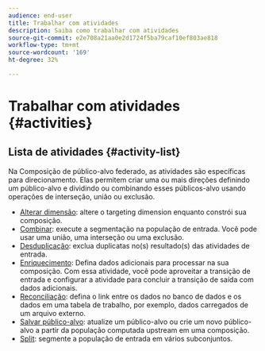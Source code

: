 ```yaml
---
audience: end-user
title: Trabalhar com atividades
description: Saiba como trabalhar com atividades
source-git-commit: e2e708a21aa0e2d1724f5ba79caf10ef803ae818
workflow-type: tm+mt
source-wordcount: '169'
ht-degree: 32%

---
```



# Trabalhar com atividades {#activities}

## Lista de atividades {#activity-list}

Na Composição de público-alvo federado, as atividades são específicas para direcionamento. Elas permitem criar uma ou mais direções definindo um público-alvo e dividindo ou combinando esses públicos-alvo usando operações de interseção, união ou exclusão.

<!--to update -->

* [Alterar dimensão](change-dimension.md): altere o targeting dimension enquanto constrói sua composição.
* [Combinar](combine.md): execute a segmentação na população de entrada. Você pode usar uma união, uma interseção ou uma exclusão.
* [Desduplicação](deduplication.md): exclua duplicatas no(s) resultado(s) das atividades de entrada.
* [Enriquecimento](enrichment.md): Defina dados adicionais para processar na sua composição. Com essa atividade, você pode aproveitar a transição de entrada e configurar a atividade para concluir a transição de saída com dados adicionais.
* [Reconciliação](reconciliation.md): defina o link entre os dados no banco de dados e os dados em uma tabela de trabalho, por exemplo, dados carregados de um arquivo externo.
* [Salvar público-alvo](save-audience.md): atualize um público-alvo ou crie um novo público-alvo a partir da população computada upstream em uma composição.
* [Split](split.md): segmente a população de entrada em vários subconjuntos.

